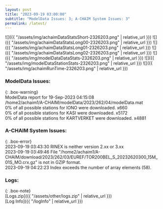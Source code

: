 ```yaml
---
layout: post
title: "2023-09-19 03:00:00"
subtitle: "ModelData Issues: 3; A-CHAIM System Issues: 3"
permalink: /latest/
---
```


![]({{ "/assets/img/achaimDataStatsShort-2326203.png" | relative_url }})
![]({{ "/assets/img/achaimDataStatsLong00-2326203.png" | relative_url }})
![]({{ "/assets/img/achaimDataStatsLong01-2326203.png" | relative_url }})
![]({{ "/assets/img/achaimDataStatsLong02-2326203.png" | relative_url }})
![]({{ "/assets/img/modelDataDataStats-2326203.png" | relative_url }})
![]({{ "/assets/img/modelDataStationStats-2326203.png" | relative_url }})
![]({{ "/assets/img/achaimRunTime-2326203.png" | relative_url }})


### ModelData Issues:  
  
{: .box-warning}  
 ModelData report for 19-Sep-2023 04:15:08   
 /home2/achaim1/A-CHAIM/modelData/2023/262/04/modelData.mat   
 0% of all possible stations for IONO were downloaded. x660   
 0% of all possible stations for KASI were downloaded. x5172   
 0% of all possible stations for KARTVERKET were downloaded. x4881   
  
### A-CHAIM System Issues:  
  
{: .box-error}  
2023-09-19 03:43:30 RINEX is neither version 2.xx or 3.xx  
2023-09-19 03:49:46 File "/home2/achaim1/A-CHAIM/download/2023/262/03/EUREF/TOR200BEL_S_20232620300_15M_01S_MO.crx.gz" is not in GZIP format.  
2023-09-19 04:22:23 Index exceeds the number of array elements (58).  

### Logs:  
  
{: .box-note}  
[Logs.zip]({{ "/assets/other/logs.zip" | relative_url }})  
[Log Info]({{ "/logInfo" | relative_url }})  
